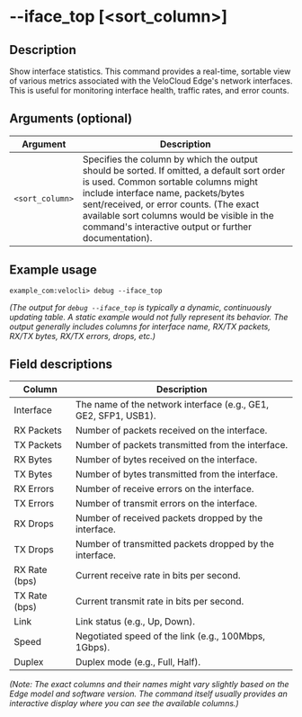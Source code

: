#	--iface_top [<sort_column>]

##	Description
Show interface statistics. This command provides a real-time, sortable view of various metrics associated with the VeloCloud Edge's network interfaces. This is useful for monitoring interface health, traffic rates, and error counts.

##  Arguments (optional)
| Argument | Description |
|---|---|
| `<sort_column>` | Specifies the column by which the output should be sorted. If omitted, a default sort order is used. Common sortable columns might include interface name, packets/bytes sent/received, or error counts. (The exact available sort columns would be visible in the command's interactive output or further documentation). |

##  Example usage
```
example_com:velocli> debug --iface_top
```
*(The output for `debug --iface_top` is typically a dynamic, continuously updating table. A static example would not fully represent its behavior. The output generally includes columns for interface name, RX/TX packets, RX/TX bytes, RX/TX errors, drops, etc.)*

##  Field descriptions
| Column | Description |
|---|---|
| Interface | The name of the network interface (e.g., GE1, GE2, SFP1, USB1). |
| RX Packets | Number of packets received on the interface. |
| TX Packets | Number of packets transmitted from the interface. |
| RX Bytes | Number of bytes received on the interface. |
| TX Bytes | Number of bytes transmitted from the interface. |
| RX Errors | Number of receive errors on the interface. |
| TX Errors | Number of transmit errors on the interface. |
| RX Drops | Number of received packets dropped by the interface. |
| TX Drops | Number of transmitted packets dropped by the interface. |
| RX Rate (bps) | Current receive rate in bits per second. |
| TX Rate (bps) | Current transmit rate in bits per second. |
| Link | Link status (e.g., Up, Down). |
| Speed | Negotiated speed of the link (e.g., 100Mbps, 1Gbps). |
| Duplex | Duplex mode (e.g., Full, Half). |
*(Note: The exact columns and their names might vary slightly based on the Edge model and software version. The command itself usually provides an interactive display where you can see the available columns.)*